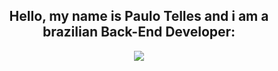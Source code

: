 <h2 align="center">Hello, my name is Paulo Telles and i am a brazilian Back-End Developer:</h2>
 <p align="center">
  <a >
    <img src="https://skillicons.dev/icons?i=python,java,c#" />
  </a>
</p>
